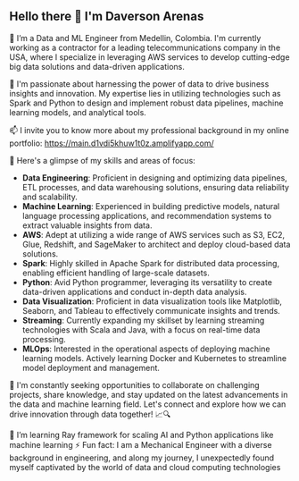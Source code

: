 ## Hello there 👋 I'm Daverson Arenas 
🔭 I’m a Data and ML Engineer from Medellin, Colombia. I'm currently working as a contractor for a leading telecommunications company in the USA, where I specialize in leveraging AWS services to develop cutting-edge big data solutions and data-driven applications. 
 
 🚀 I'm passionate about harnessing the power of data to drive business insights and innovation. My expertise lies in utilizing technologies such as Spark and Python to design and implement robust data pipelines, machine learning models, and analytical tools.

 📫 I invite you to know more about my professional background in my online portfolio: https://main.d1vdi5khuw1t0z.amplifyapp.com/
 
 🌟 Here's a glimpse of my skills and areas of focus:
  
   - **Data Engineering**: Proficient in designing and optimizing data pipelines, ETL processes, and data warehousing solutions, ensuring data reliability and scalability.
   - **Machine Learning**: Experienced in building predictive models, natural language processing applications, and recommendation systems to extract valuable insights from data.
   - **AWS**: Adept at utilizing a wide range of AWS services such as S3, EC2, Glue, Redshift, and SageMaker to architect and deploy cloud-based data solutions.
   - **Spark**: Highly skilled in Apache Spark for distributed data processing, enabling efficient handling of large-scale datasets.
   - **Python**: Avid Python programmer, leveraging its versatility to create data-driven applications and conduct in-depth data analysis.
   - **Data Visualization**: Proficient in data visualization tools like Matplotlib, Seaborn, and Tableau to effectively communicate insights and trends.
   - **Streaming**: Currently expanding my skillset by learning streaming technologies with Scala and Java, with a focus on real-time data processing.
   - **MLOps**: Interested in the operational aspects of deploying machine learning models. Actively learning Docker and Kubernetes to streamline model deployment and management.
 
 🤖 I'm constantly seeking opportunities to collaborate on challenging projects, share knowledge, and stay updated on the latest advancements in the data and machine learning field. Let's connect and explore how we can drive innovation through data together! 📈🔍
 
 🌱 I’m learning Ray framework for scaling AI and Python applications like machine learning
 ⚡ Fun fact: I am a Mechanical Engineer with a diverse background in engineering, and along my journey, I unexpectedly found myself captivated by the world of data and cloud computing technologies

<!--
**DaverArenas/DaverArenas** is a ✨ _special_ ✨ repository because its `README.md` (this file) appears on your GitHub profile.

Here are some ideas to get you started:

- 🔭 I’m currently working on ...
- 🌱 I’m currently learning ...
- 👯 I’m looking to collaborate on ...
- 🤔 I’m looking for help with ...
- 💬 Ask me about ...
- 📫 How to reach me: ...
- 😄 Pronouns: ...
- ⚡ Fun fact: ...
-->
